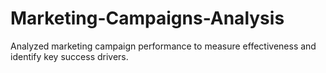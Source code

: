 # Marketing-Campaigns-Analysis
Analyzed marketing campaign performance to measure effectiveness and identify key success drivers.
